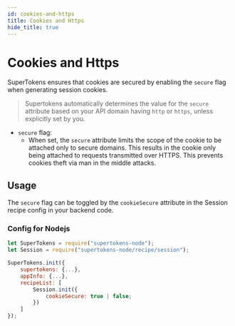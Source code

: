 ```yaml
---
id: cookies-and-https
title: Cookies and Https
hide_title: true
---
```


<!-- COPY DOCS -->
<!-- ./session/docs/common-customizations/sessions/cookies-and-https.md -->

# Cookies and Https

SuperTokens ensures that cookies are secured by enabling the ``secure`` flag when generating session cookies.

> Supertokens automatically determines the value for the ``secure`` attribute based on your API domain having `http` or `https`, unless explicitly set by you.

- ``secure`` flag:
  - When set, the ``secure`` attribute limits the scope of the cookie to be attached only to secure domains. This results in the cookie only being attached to requests transmitted over HTTPS. This prevents cookies theft via man in the middle attacks.

## Usage
The ``secure`` flag can be toggled by the ``cookieSecure`` attribute in the Session recipe config in your backend code.

### Config for Nodejs
<!--DOCUSAURUS_CODE_TABS-->
<!--NodeJS-->
```js
let SuperTokens = require("supertokens-node");
let Session = require("supertokens-node/recipe/session");

SuperTokens.init({
    supertokens: {...},
    appInfo: {...},
    recipeList: [
        Session.init({
            cookieSecure: true | false;
        })
    ]
});
```
<!--END_DOCUSAURUS_CODE_TABS-->
